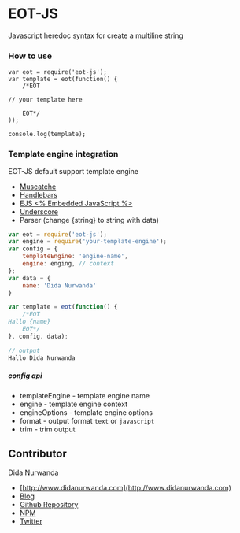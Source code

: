 # EOT-JS
Javascript heredoc syntax for create a multiline string

### How to use

```javascrit
var eot = require('eot-js');
var template = eot(function() {
	/*EOT
	
// your template here
	
	EOT*/
));

console.log(template);

```

### Template engine integration
EOT-JS default support template engine

* [Muscatche](https://github.com/janl/mustache.js)
* [Handlebars](http://handlebarsjs.com)
* [EJS <% Embedded JavaScript %>](http://www.embeddedjs.com)
* [Underscore](http://underscorejs.org/#template)
* Parser (change {string} to string with data)

```javascript
var eot = require('eot-js');
var engine = require('your-template-engine');
var config = {
	templateEngine: 'engine-name',
	engine: enging, // context
};
var data = {
	name: 'Dida Nurwanda'
}

var template = eot(function() {
	/*EOT
Hallo {name}
	EOT*/
}, config, data);

// output
Hallo Dida Nurwanda
```

##### config api
- templateEngine - template engine name
- engine - template engine context
- engineOptions - template engine options
- format - output format `text` or `javascript`
- trim - trim output

## Contributor
Dida Nurwanda

* [http://www.didanurwanda.com](http://www.didanurwanda.com)
* [Blog](http://blog.didanurwanda.com)
* [Github Repository](https://github.com/didanurwanda?tab=repositories)
* [NPM](https://www.npmjs.com/~didanurwanda)
* [Twitter](https://www.twitter.com/didanurwanda)